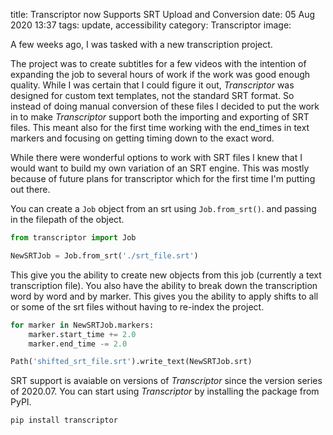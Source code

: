 title: Transcriptor now Supports SRT Upload and Conversion
date: 05 Aug 2020 13:37
tags: update, accessibility
category: Transcriptor
image: 

A few weeks ago, I was tasked with a new transcription project.

The project was to create subtitles for a few videos with the intention of expanding the job to several hours of work if the work was good enough quality. While I was certain that I could figure it out, _Transcriptor_ was designed for custom text templates, not the standard SRT format. So instead of doing manual conversion of these files I decided to put the work in to make _Transcriptor_ support both the importing and exporting of SRT files. This meant also for the first time working with the end_times in text markers and focusing on getting timing down to the exact word. 

While there were wonderful options to work with SRT files I knew that I would want to build my own variation of an SRT engine. This was mostly because of future plans for transcriptor which for the first time I'm putting out there. 


You can create a `Job` object from an srt using `Job.from_srt()`. and passing in the filepath of the object.

```python
from transcriptor import Job

NewSRTJob = Job.from_srt('./srt_file.srt')
```

This give you the ability to create new objects from this job (currently a text transcription file). You also have the ability to break down the transcription word by word and by marker. This gives you the ability to apply shifts to all or some of the srt files without having to re-index the project.

```python
for marker in NewSRTJob.markers:
	marker.start_time += 2.0
	marker.end_time -= 2.0

Path('shifted_srt_file.srt').write_text(NewSRTJob.srt)
```

SRT support is avaiable on versions of _Transcriptor_ since the version series of 2020.07. You can start using _Transcriptor_ by installing the package from PyPI.

`pip install transcriptor`
